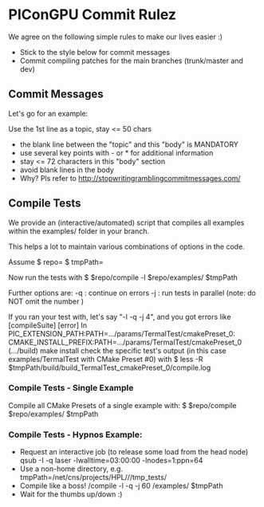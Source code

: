 PIConGPU Commit Rulez
=====================

We agree on the following simple rules to make our lives easier :)

- Stick to the style below for commit messages
- Commit compiling patches for the main branches (trunk/master and dev)


Commit Messages
---------------

Let's go for an example:

Use the 1st line as a topic, stay <= 50 chars

- the blank line between the "topic" and this "body" is MANDATORY
- use several key points with - or * for additional information
- stay <= 72 characters in this "body" section
- avoid blank lines in the body
- Why? Pls refer to http://stopwritingramblingcommitmessages.com/


Compile Tests
-------------

We provide an (interactive/automated) script that compiles all examples
within the examples/ folder in your branch.

This helps a lot to maintain various combinations of options in the code.

Assume
$ repo=<pathToYourPIConGPUsvn>
$ tmpPath=<tmpFolder>

Now run the tests with
$ $repo/compile -l $repo/examples/ $tmpPath

Further options are:
-q     : continue on errors
-j <N> : run <N> tests in parallel (note: do NOT omit the number <N>)

If you ran your test with, let's say "-l -q -j 4", and you got errors like
  [compileSuite] [error] In PIC_EXTENSION_PATH:PATH=.../params/TermalTest/cmakePreset_0:
                         CMAKE_INSTALL_PREFIX:PATH=.../params/TermalTest/cmakePreset_0
                         (.../build) make install
check the specific test's output (in this case examples/TermalTest with CMake Preset #0) with
$ less -R $tmpPath/build/build_TermalTest_cmakePreset_0/compile.log


### Compile Tests - Single Example

Compile all CMake Presets of a single example with:
$ $repo/compile $repo/examples/ $tmpPath


### Compile Tests - Hypnos Example:

- Request an interactive job (to release some load from the head node)
  qsub -I -q laser -lwalltime=03:00:00 -lnodes=1:ppn=64
- Use a non-home directory, e.g.
  tmpPath=/net/cns/projects/HPL/<yourTeam>/<yourName>/tmp_tests/
- Compile like a boss!
  <pathToYourPIConGPUsvn>/compile -l -q -j 60 <pathToYourPIConGPUsvn>/examples/ $tmpPath
- Wait for the thumbs up/down :)
